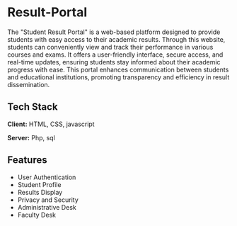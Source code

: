 # Result-Portal
The "Student Result Portal" is a web-based platform designed to provide students with easy access to their academic results. Through this website, students can conveniently view and track their performance in various courses and exams. It offers a user-friendly interface, secure access, and real-time updates, ensuring students stay informed about their academic progress with ease. This portal enhances communication between students and educational institutions, promoting transparency and efficiency in result dissemination.

## Tech Stack

**Client:** HTML, CSS, javascript

**Server:** Php, sql


## Features

- User Authentication
- Student Profile
- Results Display
- Privacy and Security
- Administrative Desk
- Faculty Desk



